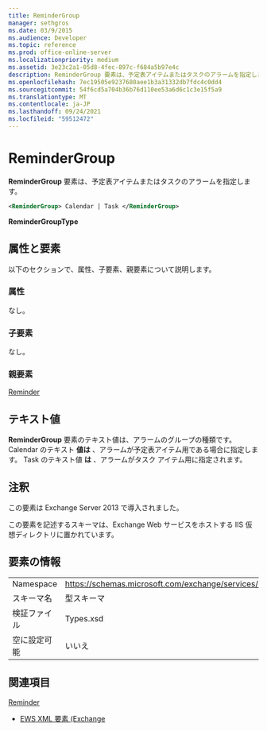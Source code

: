 ```yaml
---
title: ReminderGroup
manager: sethgros
ms.date: 03/9/2015
ms.audience: Developer
ms.topic: reference
ms.prod: office-online-server
ms.localizationpriority: medium
ms.assetid: 3e23c2a1-05d8-4fec-897c-f684a5b97e4c
description: ReminderGroup 要素は、予定表アイテムまたはタスクのアラームを指定します。
ms.openlocfilehash: 7ec19505e9237680aee1b3a31332db7fdc4c0dd4
ms.sourcegitcommit: 54f6cd5a704b36b76d110ee53a6d6c1c3e15f5a9
ms.translationtype: MT
ms.contentlocale: ja-JP
ms.lasthandoff: 09/24/2021
ms.locfileid: "59512472"
---
```

# <a name="remindergroup"></a>ReminderGroup

**ReminderGroup** 要素は、予定表アイテムまたはタスクのアラームを指定します。 
  
```XML
<ReminderGroup> Calendar | Task </ReminderGroup>
```

 **ReminderGroupType**
## <a name="attributes-and-elements"></a>属性と要素

以下のセクションで、属性、子要素、親要素について説明します。
  
### <a name="attributes"></a>属性

なし。
  
### <a name="child-elements"></a>子要素

なし。
  
### <a name="parent-elements"></a>親要素

[Reminder](reminder.md)
  
## <a name="text-value"></a>テキスト値

**ReminderGroup** 要素のテキスト値は、アラームのグループの種類です。 Calendar のテキスト **値は** 、アラームが予定表アイテム用である場合に指定します。 Task のテキスト値 **は** 、アラームがタスク アイテム用に指定されます。 
  
## <a name="remarks"></a>注釈

この要素は Exchange Server 2013 で導入されました。
  
この要素を記述するスキーマは、Exchange Web サービスをホストする IIS 仮想ディレクトリに置かれています。
  
## <a name="element-information"></a>要素の情報

|||
|:-----|:-----|
|Namespace  <br/> |https://schemas.microsoft.com/exchange/services/2006/types  <br/> |
|スキーマ名  <br/> |型スキーマ  <br/> |
|検証ファイル  <br/> |Types.xsd  <br/> |
|空に設定可能  <br/> |いいえ  <br/> |
   
## <a name="see-also"></a>関連項目



[Reminder](reminder.md)


- [EWS XML 要素 (Exchange](ews-xml-elements-in-exchange.md)

